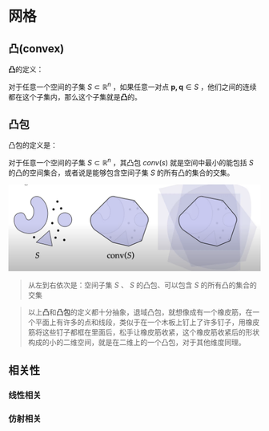 # 网格

## 凸(convex)

**凸**的定义：

对于任意一个空间的子集 $S\subset \mathbb{R}^n$ ，如果任意一对点 $\boldsymbol{p,q}\in S$ ，他们之间的连续都在这个子集内，那么这个子集就是**凸**的。

## 凸包
凸包的定义是：

对于任意一个空间的子集 $S\subset \mathbb{R}^n$ ，其凸包 $conv(s)$ 就是空间中最小的能包括 $S$ 的凸的空间集合，或者说是能够包含空间子集 $S$ 的所有凸的集合的交集。

![convex_hull](./images/Lecture2/convex_hull.png)

> 从左到右依次是：空间子集 $S$ 、 $S$ 的凸包、可以包含 $S$ 的所有凸的集合的交集

> 以上**凸**和**凸包**的定义都十分抽象，退域凸包，就想像成有一个橡皮筋，在一个平面上有许多的点和线段，类似于在一个木板上钉上了许多钉子，用橡皮筋将这些钉子都框在里面后，松手让橡皮筋收紧，这个橡皮筋收紧后的形状构成的小的二维空间，就是在二维上的一个凸包，对于其他维度同理。

## 相关性

### 线性相关

### 仿射相关

